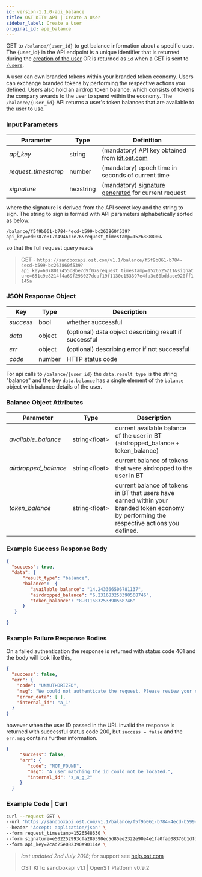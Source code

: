 ```yaml
---
id: version-1.1.0-api_balance
title: OST KIT⍺ API | Create a User
sidebar_label: Create a User
original_id: api_balance
---
```


GET to `/balance/{user_id}` to get balance information about a specific user. The {user_id} in the API endpoint is a unique identifier that is returned during the [<u>creation of the user</u>](/docs/api_users_create.html) OR is returned as `id` when a GET is sent to [<u>`/users`</u>](/docs/api_users_list.html). 

A user can own branded tokens within your branded token economy.  Users can exchange branded tokens by performing the respective actions you defined.  Users also hold an airdrop token balance, which consists of tokens the company awards to the user to spend within the economy. The `/balance/{user_id}` API returns a user's token balances that are available to the user to use.

### Input Parameters

| Parameter           | Type        | Definition |
|---------------------|-----------|---------------
| _api_key_           | string      | (mandatory) API key obtained from [kit.ost.com](https://kit.ost.com)|
| _request_timestamp_ | number     | (mandatory) epoch time in seconds of current time |
| _signature_         | hexstring  | (mandatory) [<u>signature generated</u>](/docs/api_authentication.html) for current request |

where the signature is derived from the API secret key and the string to sign. The string to sign is formed with API parameters alphabetically sorted as below.


`/balance/f5f9b061-b784-4ecd-b599-bc263860f539?api_key=ed0787e817d4946c7e76&request_timestamp=1526388800&`


so that the full request query reads

> GET - `https://sandboxapi.ost.com/v1.1/balance/f5f9b061-b784-4ecd-b599-bc263860f539?api_key=6078017455d8be7d9f07&request_timestamp=1526525211&signature=651c9e8214f4a69f293027dcaf19f1130c153397e4fa3c60bddace920ff1145a`

### JSON Response Object

| Key        | Type   | Description      |
|------------|--------|------------|
| _success_  | bool   | whether successful |
| _data_     | object | (optional) data object describing result if successful   |
| _err_      | object | (optional) describing error if not successful |
| _code_     | number | HTTP status code |

For api calls to `/balance/{user_id}` the `data.result_type` is the string "balance"
and the key `data.balance` has a single element of the `balance` object with balance details of the user.

### Balance Object Attributes

| Parameter | Type      | Description  |
|-----------|--------|--------|
| _available_balance_    | string\<float\> |current available balance of the user in BT (airdropped_balance + token_balance) |
| _airdropped_balance_| string\<float\> | current balance of tokens that were airdropped to the user in BT |
| _token_balance_           | string\<float\> | current balance of tokens in BT that users have earned within your branded token economy by performing the respective actions you defined. |

### Example Success Response Body

```json
{
  "success": true,
  "data": {  
      "result_type": "balance",
      "balance":  {  
         "available_balance": "14.243366506781137",
         "airdropped_balance": "6.231683253390568746",
         "token_balance": "8.011683253390568746"
      }
   }

}
```

### Example Failure Response Bodies
On a failed authentication the response is returned with status code 401 and the body will look like this,

```json
{
  "success": false,
  "err": {
    "code": "UNAUTHORIZED",
    "msg": "We could not authenticate the request. Please review your credentials and authentication method.",
    "error_data": [ ],
    "internal_id": "a_1"
  }
}
```
however when the user ID passed in the URL invalid the response is returned with successful status code 200, but `success = false` and the `err.msg` contains further information.

```json
{
     "success": false,
     "err": {
        "code": "NOT_FOUND",
        "msg": "A user matching the id could not be located.",
        "internal_id": "s_a_g_2"
     }
  }
```

### Example Code | Curl
```bash
curl --request GET \
--url 'https://sandboxapi.ost.com/v1.1/balance/f5f9b061-b784-4ecd-b599-bc263860f539' \
--header 'Accept: application/json' \
--form request_timestamp=1526548630 \
--form signature=e502252993cfa289390ec5d85ee2322e90e4e1fa0fad08376b1dfd2c775413da \
--form api_key=7cad25e082390a90114e \
```

>_last updated 2nd July 2018_; for support see [<u>help.ost.com</u>](https://help.ost.com)
>
> OST KIT⍺ sandboxapi v1.1 | OpenST Platform v0.9.2
